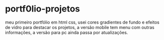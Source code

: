 # portf0lio-projetos
meu primeiro portfólio em html css, usei cores gradientes de fundo e efeitos de vidro para destacar os projetos, a versão mobile tem menu com outras informações, a versão para pc ainda passa por atualizações.
